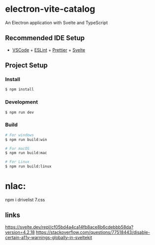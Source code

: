 # electron-vite-catalog

An Electron application with Svelte and TypeScript

## Recommended IDE Setup

- [VSCode](https://code.visualstudio.com/) + [ESLint](https://marketplace.visualstudio.com/items?itemName=dbaeumer.vscode-eslint) + [Prettier](https://marketplace.visualstudio.com/items?itemName=esbenp.prettier-vscode) + [Svelte](https://marketplace.visualstudio.com/items?itemName=svelte.svelte-vscode)

## Project Setup

### Install

```bash
$ npm install
```

### Development

```bash
$ npm run dev
```

### Build

```bash
# For windows
$ npm run build:win

# For macOS
$ npm run build:mac

# For Linux
$ npm run build:linux
```

# nlac:

npm i drivelist 7.css

## links

https://svelte.dev/repl/cf05bd4a4ca14fb8ace8b6cdebbb58da?version=4.2.18
https://stackoverflow.com/questions/77518443/disable-certain-a11y-warnings-globally-in-sveltekit
